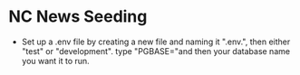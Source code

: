 # NC News Seeding

- Set up a .env file by creating a new file and naming it ".env.", then either "test" or "development". type "PGBASE="and then your database name you want it to run.
